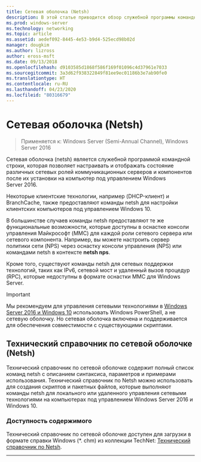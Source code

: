 ```yaml
---
title: Сетевая оболочка (Netsh)
description: В этой статье приводится обзор служебной программы командной строки "Сетевая оболочка" (netsh) в Windows Server 2016.
ms.prod: windows-server
ms.technology: networking
ms.topic: article
ms.assetid: aedef092-8445-4e53-b9d4-525ecd98b02d
manager: dougkim
ms.author: lizross
author: eross-msft
ms.date: 09/13/2018
ms.openlocfilehash: d9103585d1868f586f169f01096c4d37961e7033
ms.sourcegitcommit: 3a3d62f938322849f81ee9ec01186b3e7ab90fe0
ms.translationtype: HT
ms.contentlocale: ru-RU
ms.lasthandoff: 04/23/2020
ms.locfileid: "80316679"
---
```

# <a name="network-shell-netsh"></a>Сетевая оболочка \(Netsh\)

>Применяется к: Windows Server (Semi-Annual Channel), Windows Server 2016

Сетевая оболочка (netsh) является служебной программой командной строки, которая позволяет настраивать и отображать состояние различных сетевых ролей коммуникационных серверов и компонентов после их установки на компьютер под управлением Windows Server 2016.

Некоторые клиентские технологии, например \(DHCP-клиент\) и BranchCache, также предоставляют команды netsh для настройки клиентских компьютеров под управлением Windows 10.

В большинстве случаев команды netsh предоставляют те же функциональные возможности, которые доступны в оснастке консоли управления Майкрософт \(MMC\) для каждой роли сетевого сервера или сетевого компонента. Например, вы можете настроить сервер политики сети \(NPS\) через оснастку консоли управления (NPS) или командами netsh в контексте **netsh nps**.

Кроме того, существуют команды netsh для сетевых поддержки технологий, таких как IPv6, сетевой мост и удаленный вызов процедур \(RPC\), которые недоступны в формате оснастки MMC для Windows Server.

>[!IMPORTANT]
>Мы рекомендуем для управления сетевыми технологиями в [Windows Server 2016 и Windows 10](https://technet.microsoft.com/library/mt156917.aspx) использовать Windows PowerShell, а не сетевую оболочку. Но сетевая оболочка включена и поддерживается для обеспечения совместимости с существующими скриптами.

## <a name="network-shell-netsh-technical-reference"></a>Технический справочник по сетевой оболочке (Netsh)

Технический справочник по сетевой оболочке содержит полный список команд netsh с описанием синтаксиса, параметров и примерами использования. Технический справочник по Netsh можно использовать для создания скриптов и пакетных файлов, которые выполняют команды netsh для локального или удаленного управления сетевыми технологиями на компьютерах под управлением Windows Server 2016 и Windows 10.  
  
### <a name="content-availability"></a>Доступность содержимого  
  
Технический справочник по сетевой оболочке доступен для загрузки в формате справки Windows \(*. chm\) из коллекции TechNet: [Технический справочник по Netsh](https://gallery.technet.microsoft.com/Netsh-Technical-Reference-c46523dc).  
  
---
